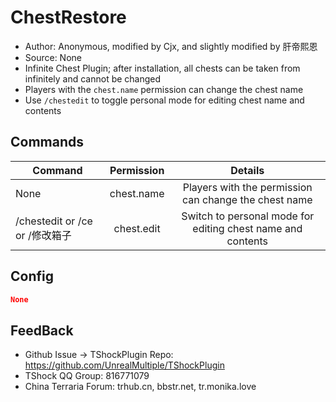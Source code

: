 # ChestRestore

- Author: Anonymous, modified by Cjx, and slightly modified by 肝帝熙恩
- Source: None
- Infinite Chest Plugin; after installation, all chests can be taken from infinitely and cannot be changed
- Players with the `chest.name` permission can change the chest name
- Use `/chestedit` to toggle personal mode for editing chest name and contents


## Commands

| Command     | Permission |          Details          |
| --------- | :---------: | :----------------: |
| None | chest.name |   Players with the permission can change the chest name   |
|/chestedit or /ce or /修改箱子 | chest.edit |   Switch to personal mode for editing chest name and contents   |

## Config

```json    
None
```

## FeedBack
- Github Issue -> TShockPlugin Repo: https://github.com/UnrealMultiple/TShockPlugin
- TShock QQ Group: 816771079
- China Terraria Forum: trhub.cn, bbstr.net, tr.monika.love
